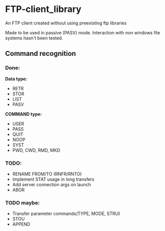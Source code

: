 # FTP-client_library
An FTP client created without using preexisting ftp libraries

Made to be used in passive (PASV) mode.
Interaction with non windows file systems hasn't been tested.

## Command recognition
### Done:
**Data type:**
* RETR
* STOR
* LIST
* PASV

**COMMAND type:**
* USER
* PASS
* QUIT
* NOOP
* SYST
* PWD, CWD, RMD, MKD

### TODO:
* RENAME FROM/TO (RNFR/RNTO)
* Implement STAT usage in long transfers
* Add server connection args on launch
* ABOR

### TODO maybe:
* Transfer parameter commands(TYPE, MODE, STRU)
* STOU
* APPEND 
